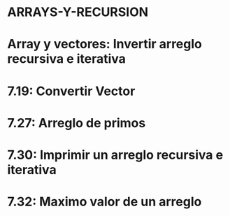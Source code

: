 # ARRAYS-Y-RECURSION

# Array y vectores: Invertir arreglo recursiva e iterativa
# 7.19: Convertir Vector
# 7.27: Arreglo de primos
# 7.30: Imprimir un arreglo recursiva e iterativa
# 7.32: Maximo valor de un arreglo
